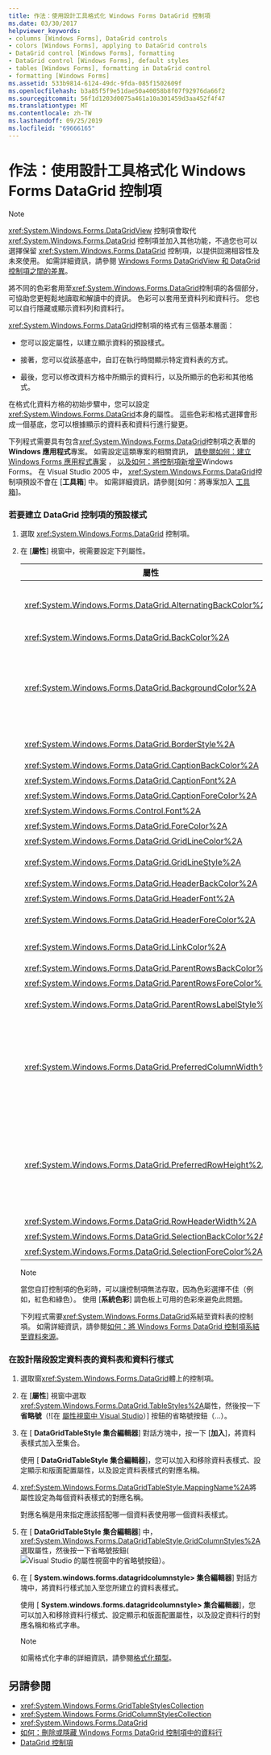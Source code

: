 ```yaml
---
title: 作法：使用設計工具格式化 Windows Forms DataGrid 控制項
ms.date: 03/30/2017
helpviewer_keywords:
- columns [Windows Forms], DataGrid controls
- colors [Windows Forms], applying to DataGrid controls
- DataGrid control [Windows Forms], formatting
- DataGrid control [Windows Forms], default styles
- tables [Windows Forms], formatting in DataGrid control
- formatting [Windows Forms]
ms.assetid: 533b9814-6124-49dc-9fda-085f1502609f
ms.openlocfilehash: b3a85f5f9e51dae50a40058b8f07f92976da66f2
ms.sourcegitcommit: 56f1d1203d0075a461a10a301459d3aa452f4f47
ms.translationtype: MT
ms.contentlocale: zh-TW
ms.lasthandoff: 09/25/2019
ms.locfileid: "69666165"
---
```

# <a name="how-to-format-the-windows-forms-datagrid-control-using-the-designer"></a>作法：使用設計工具格式化 Windows Forms DataGrid 控制項

> [!NOTE]
> <xref:System.Windows.Forms.DataGridView> 控制項會取代 <xref:System.Windows.Forms.DataGrid> 控制項並加入其他功能，不過您也可以選擇保留 <xref:System.Windows.Forms.DataGrid> 控制項，以提供回溯相容性及未來使用。 如需詳細資訊，請參閱 [Windows Forms DataGridView 和 DataGrid 控制項之間的差異](differences-between-the-windows-forms-datagridview-and-datagrid-controls.md)。

將不同的色彩套用至<xref:System.Windows.Forms.DataGrid>控制項的各個部分，可協助您更輕鬆地讀取和解讀中的資訊。 色彩可以套用至資料列和資料行。 您也可以自行隱藏或顯示資料列和資料行。

<xref:System.Windows.Forms.DataGrid>控制項的格式有三個基本層面：

- 您可以設定屬性，以建立顯示資料的預設樣式。

- 接著，您可以從該基底中，自訂在執行時間顯示特定資料表的方式。

- 最後，您可以修改資料方格中所顯示的資料行，以及所顯示的色彩和其他格式。

在格式化資料方格的初始步驟中，您可以設定<xref:System.Windows.Forms.DataGrid>本身的屬性。 這些色彩和格式選擇會形成一個基底，您可以根據顯示的資料表和資料行進行變更。

下列程式需要具有包含<xref:System.Windows.Forms.DataGrid>控制項之表單的**Windows 應用程式**專案。 如需設定這類專案的相關資訊， [請參閱如何：建立 Windows Forms 應用程式專案](/visualstudio/ide/step-1-create-a-windows-forms-application-project) ， [以及如何：將控制項新增至](how-to-add-controls-to-windows-forms.md)Windows Forms。 在 Visual Studio 2005 中， <xref:System.Windows.Forms.DataGrid>控制項預設不會在 [**工具箱**] 中。 如需詳細資訊，請參閱[如何：將專案加入 [工具箱](https://docs.microsoft.com/previous-versions/visualstudio/visual-studio-2010/ms165355(v=vs.100))]。

### <a name="to-establish-a-default-style-for-the-datagrid-control"></a>若要建立 DataGrid 控制項的預設樣式

1. 選取 <xref:System.Windows.Forms.DataGrid> 控制項。

2. 在 [**屬性**] 視窗中，視需要設定下列屬性。

    |屬性|描述|
    |--------------|-----------------|
    |<xref:System.Windows.Forms.DataGrid.AlternatingBackColor%2A>|`BackColor`屬性會定義方格中偶數資料列的色彩。 當您將<xref:System.Windows.Forms.DataGrid.AlternatingBackColor%2A>屬性設定為不同的色彩時，每個其他資料列都會設定為這個新的色彩（資料列1、3、5等等）。|
    |<xref:System.Windows.Forms.DataGrid.BackColor%2A>|方格中偶數資料列的背景色彩（資料列0、2、4、6等等）。|
    |<xref:System.Windows.Forms.DataGrid.BackgroundColor%2A>|和屬性會決定方格<xref:System.Windows.Forms.DataGrid.BackgroundColor%2A>中的資料列色彩，而屬性會決定資料欄區域外的區域色彩，只有在格線滾動到底部，或是只有幾個資料列時，才會顯示<xref:System.Windows.Forms.DataGrid.AlternatingBackColor%2A> <xref:System.Windows.Forms.DataGrid.BackColor%2A>包含在方格中。|
    |<xref:System.Windows.Forms.DataGrid.BorderStyle%2A>|方格的框線樣式，其中一個<xref:System.Windows.Forms.BorderStyle>列舉值。|
    |<xref:System.Windows.Forms.DataGrid.CaptionBackColor%2A>|方格視窗標題的背景色彩，出現在方格的正上方。|
    |<xref:System.Windows.Forms.DataGrid.CaptionFont%2A>|方格頂端標題的字型。|
    |<xref:System.Windows.Forms.DataGrid.CaptionForeColor%2A>|方格視窗標題的背景色彩。|
    |<xref:System.Windows.Forms.Control.Font%2A>|用來在方格中顯示文字的字型。|
    |<xref:System.Windows.Forms.DataGrid.ForeColor%2A>|資料方格的資料列中所顯示的字型色彩。|
    |<xref:System.Windows.Forms.DataGrid.GridLineColor%2A>|資料格的格線色彩。|
    |<xref:System.Windows.Forms.DataGrid.GridLineStyle%2A>|分隔方格儲存格的線條樣式，這是其中一個<xref:System.Windows.Forms.DataGridLineStyle>列舉值。|
    |<xref:System.Windows.Forms.DataGrid.HeaderBackColor%2A>|資料列和資料行標頭的背景色彩。|
    |<xref:System.Windows.Forms.DataGrid.HeaderFont%2A>|資料行標頭所使用的字型。|
    |<xref:System.Windows.Forms.DataGrid.HeaderForeColor%2A>|方格之資料行標頭的前景色彩，包括欄標題文字和加號（+）和減號（-）字元，在顯示多個相關的資料表時，會展開和折迭資料列。|
    |<xref:System.Windows.Forms.DataGrid.LinkColor%2A>|資料方格中所有連結的文字色彩，包括子資料工作表的連結、關聯名稱等等。|
    |<xref:System.Windows.Forms.DataGrid.ParentRowsBackColor%2A>|在子資料工作表中，這是父資料列的背景色彩。|
    |<xref:System.Windows.Forms.DataGrid.ParentRowsForeColor%2A>|在子資料工作表中，這是父資料列的前景色彩。|
    |<xref:System.Windows.Forms.DataGrid.ParentRowsLabelStyle%2A>|藉由<xref:System.Windows.Forms.DataGridParentRowsLabelStyle>列舉，判斷資料表和資料行名稱是否顯示在父資料列中。|
    |<xref:System.Windows.Forms.DataGrid.PreferredColumnWidth%2A>|方格中資料行的預設寬度 (單位為像素)。 請先設定此屬性， <xref:System.Windows.Forms.DataGrid.DataSource%2A>再<xref:System.Windows.Forms.DataGrid.DataMember%2A>重設和屬性（個別或透過<xref:System.Windows.Forms.DataGrid.SetDataBinding%2A>方法），否則屬性不會有任何作用。<br /><br /> 屬性不能設定為小於0的值。|
    |<xref:System.Windows.Forms.DataGrid.PreferredRowHeight%2A>|方格中資料列的資料列高度（以圖元為單位）。 請先設定此屬性， <xref:System.Windows.Forms.DataGrid.DataSource%2A>再<xref:System.Windows.Forms.DataGrid.DataMember%2A>重設和屬性（個別或透過<xref:System.Windows.Forms.DataGrid.SetDataBinding%2A>方法），否則屬性不會有任何作用。<br /><br /> 屬性不能設定為小於0的值。|
    |<xref:System.Windows.Forms.DataGrid.RowHeaderWidth%2A>|方格的資料列標頭寬度。|
    |<xref:System.Windows.Forms.DataGrid.SelectionBackColor%2A>|選取資料列或儲存格時，這就是背景色彩。|
    |<xref:System.Windows.Forms.DataGrid.SelectionForeColor%2A>|選取資料列或儲存格時，這就是前景色彩。|

    > [!NOTE]
    > 當您自訂控制項的色彩時，可以讓控制項無法存取，因為色彩選擇不佳（例如，紅色和綠色）。 使用 [**系統色彩**] 調色板上可用的色彩來避免此問題。

    下列程式需要<xref:System.Windows.Forms.DataGrid>系結至資料表的控制項。 如需詳細資訊，請參閱[如何：將 Windows Forms DataGrid 控制項系結至資料來源](how-to-bind-the-windows-forms-datagrid-control-to-a-data-source.md)。

### <a name="to-set-the-table-and-column-style-of-a-data-table-at-design-time"></a>在設計階段設定資料表的資料表和資料行樣式

1. 選取窗<xref:System.Windows.Forms.DataGrid>體上的控制項。

2. 在 [**屬性**] 視窗中選取<xref:System.Windows.Forms.DataGrid.TableStyles%2A>屬性，然後按一下**省略號**（![在 [屬性視窗中 Visual Studio](./media/visual-studio-ellipsis-button.png)）] 按鈕的省略號按鈕（...）。

3. 在 [ **DataGridTableStyle 集合編輯器**] 對話方塊中，按一下 [**加入**]，將資料表樣式加入至集合。

     使用 [ **DataGridTableStyle 集合編輯器**]，您可以加入和移除資料表樣式、設定顯示和版面配置屬性，以及設定資料表樣式的對應名稱。

4. <xref:System.Windows.Forms.DataGridTableStyle.MappingName%2A>將屬性設定為每個資料表樣式的對應名稱。

     對應名稱是用來指定應該搭配哪一個資料表使用哪一個資料表樣式。

5. 在 [ **DataGridTableStyle 集合編輯器**] 中， <xref:System.Windows.Forms.DataGridTableStyle.GridColumnStyles%2A>選取屬性，然後按一下省略號按鈕(![Visual Studio 的屬性視窗中的省略號按鈕](./media/visual-studio-ellipsis-button.png)）。

6. 在 [ **System.windows.forms.datagridcolumnstyle> 集合編輯器**] 對話方塊中，將資料行樣式加入至您所建立的資料表樣式。

     使用 [ **System.windows.forms.datagridcolumnstyle> 集合編輯器**]，您可以加入和移除資料行樣式、設定顯示和版面配置屬性，以及設定資料行的對應名稱和格式字串。

    > [!NOTE]
    > 如需格式化字串的詳細資訊，請參閱[格式化類型](../../../standard/base-types/formatting-types.md)。

## <a name="see-also"></a>另請參閱

- <xref:System.Windows.Forms.GridTableStylesCollection>
- <xref:System.Windows.Forms.GridColumnStylesCollection>
- <xref:System.Windows.Forms.DataGrid>
- [如何：刪除或隱藏 Windows Forms DataGrid 控制項中的資料行](how-to-delete-or-hide-columns-in-the-windows-forms-datagrid-control.md)
- [DataGrid 控制項](datagrid-control-windows-forms.md)
